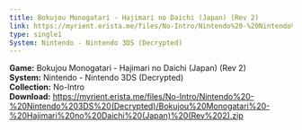 ```yaml
---
title: Bokujou Monogatari - Hajimari no Daichi (Japan) (Rev 2)
link: https://myrient.erista.me/files/No-Intro/Nintendo%20-%20Nintendo%203DS%20(Decrypted)/Bokujou%20Monogatari%20-%20Hajimari%20no%20Daichi%20(Japan)%20(Rev%202).zip
type: single1
System: Nintendo - Nintendo 3DS (Decrypted)
---
```

<b>Game:</b> Bokujou Monogatari - Hajimari no Daichi (Japan) (Rev 2)<br>
<b>System:</b> Nintendo - Nintendo 3DS (Decrypted)<br>
<b>Collection:</b> No-Intro<br>
<b>Download:</b> https://myrient.erista.me/files/No-Intro/Nintendo%20-%20Nintendo%203DS%20(Decrypted)/Bokujou%20Monogatari%20-%20Hajimari%20no%20Daichi%20(Japan)%20(Rev%202).zip